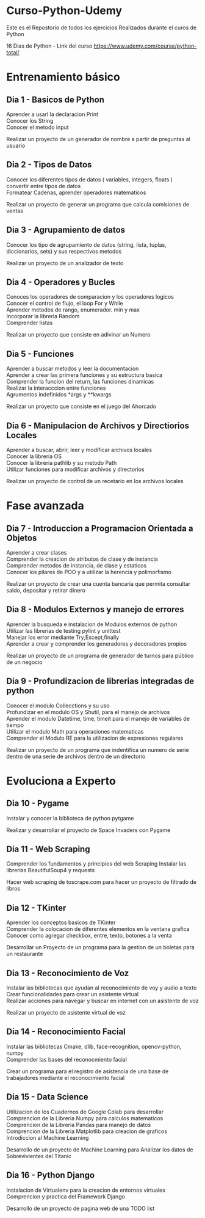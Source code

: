 # Curso-Python-Udemy

Este es el Repostorio de todos los ejercicios Realizados durante el curos de Python

16 Dias de Python - Link del curso https://www.udemy.com/course/python-total/

#  Entrenamiento básico

## Dia 1 - Basicos de Python

Aprender a usarl la declaracion Print  
Conocer los String  
Conocer el metodo input  

Realizar un proyecto de un generador de nombre a partir de preguntas al usuario

## Dia 2 - Tipos de Datos

Conocer los diferentes tipos de datos ( variables, integers, floats )  
convertir entre tipos de datos  
Formatear Cadenas, aprender operadores matematicos  

Realizar un proyecto de generar un programa que calcula comisiones de ventas

## Dia 3 - Agrupamiento de datos

Conocer los tipo de agrupamiento de datos (string, lista, tuplas, diccionarios, sets) y sus respectivos metodos

Realizar un proyecto de un analizador de texto

## Dia 4 - Operadores y Bucles

Conoces los operadores de comparacion y los operadores logicos  
Conocer el control de flujo, el loop For y While  
Aprender metodos de rango, enumerador. min y max   
Incorporar la libreria Random  
Comprender listas  

Realizar un proyecto que consiste en adivinar un Numero

## Dia 5 - Funciones

Aprender a buscar metodos y leer la documentacion  
Aprender a crear las primera funciones y su estructura basica  
Comprender la funcion del return, las funciones dinamicas  
Realizar la interacccion entre funciones  
Agrumentos indefinidos *args y **kwargs  

Realizar un proyecto que consiste en el juego del Ahorcado

## Dia 6 - Manipulacion de Archivos y Directiorios Locales

Aprender a buscar, abrir, leer y modificar archivos locales  
Conocer la libreria OS  
Conocer la libreria pathlib y su metodo Path  
Utilizar funciones para modificar archivos y directorios  

Realizar un proyecto de control de un recetario en los archivos locales

# Fase avanzada

## Dia 7 - Introduccion a Programacion Orientada a Objetos

Aprender a crear clases  
Comprender la creacion de atributos de clase y de instancia  
Comprender metodos de instancia, de clase y estaticos  
Conocer los pilares de POO y a utilizar la herencia y polimorfismo  

Realizar un proyecto de crear una cuenta bancaria que permita consultar saldo, depositar y retirar dinero

## Dia 8 - Modulos Externos y manejo de errores

Aprender la busqueda e instalacion de Modulos externos de python  
Utilizar las librerias de testing pylint y unittest  
Manejar los error mediante Try,Except,finally  
Aprender a crear y comprender los generadores y decoradores propios  

Realizar un proyecto de un programa de generador de turnos para público de un negocio

## Dia 9 - Profundizacion de librerias integradas de python

Conocer el modulo Collecctions y su uso  
Profundizar en el modulo OS y Shutil, para el manejo de archivos  
Aprender el modulo Datetime, time, timeit para el manejo de variables de tiempo   
Utilizar el modulo Math para operaciones matematicas  
Comprender el Modulo RE para la utilizacion de expresiones regulares  

Realizar un proyecto de un programa que indentifica un numero de serie dentro de una serie de archivos dentro de un directorio

# Evoluciona a Experto

## Dia 10 - Pygame

Instalar y conocer la biblioteca de python pytgame  

Realizar y desarrollar el proyecto de Space Invaders con Pygame

## Dia 11 - Web Scraping

Comprender los fundamentos y principios del web Scraping
Instalar las librerias BeautifulSoup4 y requests

Hacer web scraping de toscrape.com para hacer un proyecto de filtrado de libros

## Dia 12 - TKinter

Aprender los conceptos basicos de TKinter  
Comprender la colocacion de diferentes elementos en la ventana grafica  
Conocer como agregar checkbox, entre, texto, botones a la venta  

Desarrollar un Proyecto de un programa para la gestion de un boletas para un restaurante  

## Dia 13 - Reconocimiento de Voz

Instalar las bibliotecas que ayudan al reconocimiento de voy y audio a texto  
Crear funcionalidades para crear un asistente virtual  
Realizar acciones para navegar y buscar en internet con un asistente de voz

Realizar un proyecto de asistente virtual de voz  

## Dia 14 - Reconocimiento Facial
 
Instalar las bibliotecas Cmake, dlib, face-recognition, opencv-python, numpy  
Comprender las bases del reconocmiento facial  

Crear un programa para el registro de asistencia de una base de trabajadores mediante el reconocimiento facial  

## Dia 15 - Data Science

Utilizacion de los Cuadernos de Google Colab para desarrollar  
Comprencion de la Libreria Numpy para calculos matematicos  
Comprencion de la Libreria Pandas para manejo de datos  
Comprencion de la Libreria Matplotlib para creacion de graficos  
Introdiccion al Machine Learning  

Desarrollo de un proyecto de Machine Learning para Analizar los datos de Sobrevivientes del Titanic  

## Dia 16 - Python Django

Instalacion de Virtualenv para la creacion de entornos virtuales  
Comprencion y practica del Framework Django

Desarrollo de un proyecto de pagina web de una TODO list  